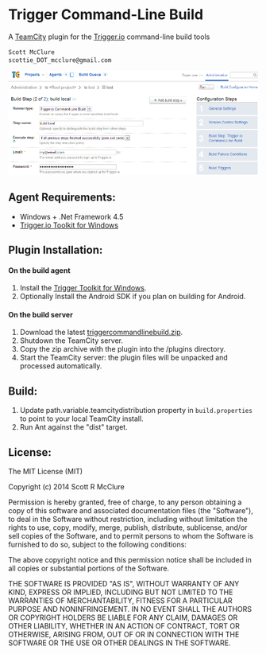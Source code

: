 Trigger Command-Line Build
======================
A [TeamCity](http://www.jetbrains.com/teamcity/ "TeamCity") plugin for the [Trigger.io](http://www.trigger.io "Trigger.io") command-line build tools

    Scott McClure
    scottie_DOT_mcclure@gmail.com
    
![Screenshot png](https://github.com/scottiemc7/TriggerCommandLineBuild/raw/master/Screenshot.png "Command-Line Build Runner")

## Agent Requirements:
+  Windows + .Net Framework 4.5  
+  [Trigger.io Toolkit for Windows](https://trigger.io/forge/toolkit/ "Trigger Toolkit")

## Plugin Installation: 
#### On the build agent
1.  Install the [Trigger Toolkit for Windows](https://trigger.io/forge/toolkit/).
2.  Optionally Install the Android SDK if you plan on building for Android.  
    
#### On the build server
1.  Download the latest [triggercommandlinebuild.zip](https://github.com/scottiemc7/TriggerCommandLineBuild/raw/master/triggercommandlinebuild.zip "Plugin").  
2.  Shutdown the TeamCity server.  
3.  Copy the zip archive with the plugin into the <TeamCity Data Directory>/plugins directory.  
4.  Start the TeamCity server: the plugin files will be unpacked and processed automatically.  

## Build:
1.  Update path.variable.teamcitydistribution property in `build.properties` to point to your local TeamCity install.  
2.  Run Ant against the "dist" target.

## License:
The MIT License (MIT)

Copyright (c) 2014 Scott R McClure

Permission is hereby granted, free of charge, to any person obtaining a copy of
this software and associated documentation files (the "Software"), to deal in
the Software without restriction, including without limitation the rights to
use, copy, modify, merge, publish, distribute, sublicense, and/or sell copies of
the Software, and to permit persons to whom the Software is furnished to do so,
subject to the following conditions:

The above copyright notice and this permission notice shall be included in all
copies or substantial portions of the Software.

THE SOFTWARE IS PROVIDED "AS IS", WITHOUT WARRANTY OF ANY KIND, EXPRESS OR
IMPLIED, INCLUDING BUT NOT LIMITED TO THE WARRANTIES OF MERCHANTABILITY, FITNESS
FOR A PARTICULAR PURPOSE AND NONINFRINGEMENT. IN NO EVENT SHALL THE AUTHORS OR
COPYRIGHT HOLDERS BE LIABLE FOR ANY CLAIM, DAMAGES OR OTHER LIABILITY, WHETHER
IN AN ACTION OF CONTRACT, TORT OR OTHERWISE, ARISING FROM, OUT OF OR IN
CONNECTION WITH THE SOFTWARE OR THE USE OR OTHER DEALINGS IN THE SOFTWARE.

        
          
	


